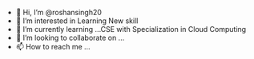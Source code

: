 - 👋 Hi, I’m @roshansingh20
- 👀 I’m interested in Learning New skill 
- 🌱 I’m currently learning ...CSE with Specialization in Cloud Computing
- 💞️ I’m looking to collaborate on ...
- 📫 How to reach me ...

<!---
roshansingh20/roshansingh20 is a ✨ special ✨ repository because its `README.md` (this file) appears on your GitHub profile.
You can click the Preview link to take a look at your changes.
--->
